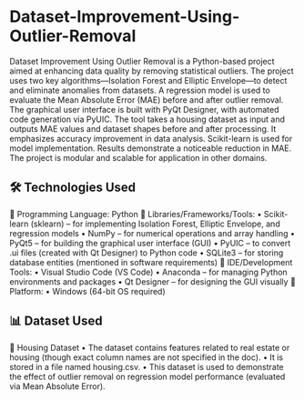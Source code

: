# Dataset-Improvement-Using-Outlier-Removal

Dataset Improvement Using Outlier Removal is a Python-based project aimed at enhancing data quality by removing statistical outliers. The project uses two key algorithms—Isolation Forest and Elliptic Envelope—to detect and eliminate anomalies from datasets. A regression model is used to evaluate the Mean Absolute Error (MAE) before and after outlier removal. The graphical user interface is built with PyQt Designer, with automated code generation via PyUIC. The tool takes a housing dataset as input and outputs MAE values and dataset shapes before and after processing. It emphasizes accuracy improvement in data analysis. Scikit-learn is used for model implementation. Results demonstrate a noticeable reduction in MAE. The project is modular and scalable for application in other domains.

## 🛠️ Technologies Used
	Programming Language: Python
	Libraries/Frameworks/Tools:
•	Scikit-learn (sklearn) – for implementing Isolation Forest, Elliptic Envelope, and regression models
•	NumPy – for numerical operations and array handling
•	PyQt5 – for building the graphical user interface (GUI)
•	PyUIC – to convert .ui files (created with Qt Designer) to Python code
•	SQLite3 – for storing database entities (mentioned in software requirements)
	IDE/Development Tools:
•	Visual Studio Code (VS Code)
•	Anaconda – for managing Python environments and packages
•	Qt Designer – for designing the GUI visually
	Platform:
•	Windows (64-bit OS required)

## 📊 Dataset Used
	Housing Dataset
•	The dataset contains features related to real estate or housing (though exact column names are not specified in the doc).
•	It is stored in a file named housing.csv.
•	This dataset is used to demonstrate the effect of outlier removal on regression model performance (evaluated via Mean Absolute Error).
